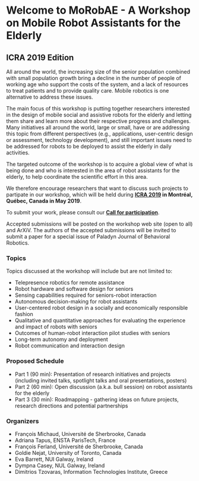 # Welcome to MoRobAE - A Workshop on Mobile Robot Assistants for the Elderly

## ICRA 2019 Edition

All around the world, the increasing size of the senior population combined with
small population growth bring a decline in the number of people of working age
who support the costs of the system, and a lack of resources to treat patients
and to provide quality care.
Mobile robotics is one alternative to address these issues.

The main focus of this workshop is putting together researchers interested in the design of mobile social and assistive robots for the elderly and letting them share and learn more about their respective progress and challenges. Many initiatives all around the world, large or small, have or are addressing this topic from different perspectives (e.g., applications, user-centric design or assessment, technology development), and still important issues need to be addressed for robots to be deployed to assist the elderly in daily activities.

The targeted outcome of the workshop is to acquire a global view of what is being done and who is interested in the area of robot assistants for the elderly, to help coordinate the scientific effort in this area.

We therefore encourage researchers that want to discuss such projects to partipate in our
workshop, which will be held during **[ICRA 2019](https://icra2019.org) in 
Montréal, Québec, Canada in May 2019**.

To submit your work, please consult our **[Call for participation](/cfp)**.

Accepted submissions will be posted on the workshop web site (open to all) and ArXiV. The authors of the accepted submissions will be invited to submit a paper for a special issue of Paladyn Journal of Behavioral Robotics. 

### Topics

Topics discussed at the workshop will include but are not limited to:

 * Telepresence robotics for remote assistance
 * Robot hardware and software design for seniors
 * Sensing capabilities required for seniors-robot interaction
 * Autonomous decision-making for robot assistants
 * User-centered robot design in a socially and economically responsible fashion
 * Qualitative and quantitative approaches for evaluating the experience and
 impact of robots with seniors
 * Outcomes of human-robot interaction pilot studies with seniors
 * Long-term autonomy and deployment
 * Robot communication and interaction design  

### Proposed Schedule

 * Part 1 (90 min): Presentation of research initiatives and projects (including invited talks, spotlight talks and oral presentations, posters)
 * Part 2 (60 min): Open discussion (a.k.a. bull session) on robot assistants for the elderly
 * Part 3 (30 min): Roadmapping - gathering ideas on future projects, research directions and
                    potential partnerships

### Organizers

 * François Michaud, Université de Sherbrooke, Canada
 * Adriana Tapus, ENSTA ParisTech, France
 * François Ferland, Université de Sherbrooke, Canada
 * Goldie Nejat, University of Toronto, Canada
 * Eva Barrett, NUI Galway, Ireland
 * Dympna Casey, NUL Galway, Ireland
 * Dimitrios Tzovaras, Information Technologies Institute, Greece

